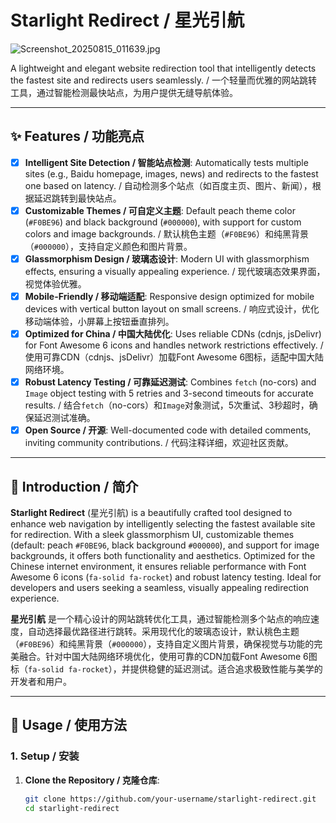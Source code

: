 # Starlight Redirect / 星光引航

![Screenshot_20250815_011639.jpg](https://youke1.picui.cn/s1/2025/08/15/689e1af74c1e7.jpg)

A lightweight and elegant website redirection tool that intelligently detects the fastest site and redirects users seamlessly. / 一个轻量而优雅的网站跳转工具，通过智能检测最快站点，为用户提供无缝导航体验。

---

## ✨ Features / 功能亮点

- [x] **Intelligent Site Detection / 智能站点检测**: Automatically tests multiple sites (e.g., Baidu homepage, images, news) and redirects to the fastest one based on latency. / 自动检测多个站点（如百度主页、图片、新闻），根据延迟跳转到最快站点。
- [x] **Customizable Themes / 可自定义主题**: Default peach theme color (`#F0BE96`) and black background (`#000000`), with support for custom colors and image backgrounds. / 默认桃色主题（`#F0BE96`）和纯黑背景（`#000000`），支持自定义颜色和图片背景。
- [x] **Glassmorphism Design / 玻璃态设计**: Modern UI with glassmorphism effects, ensuring a visually appealing experience. / 现代玻璃态效果界面，视觉体验优雅。
- [x] **Mobile-Friendly / 移动端适配**: Responsive design optimized for mobile devices with vertical button layout on small screens. / 响应式设计，优化移动端体验，小屏幕上按钮垂直排列。
- [x] **Optimized for China / 中国大陆优化**: Uses reliable CDNs (cdnjs, jsDelivr) for Font Awesome 6 icons and handles network restrictions effectively. / 使用可靠CDN（cdnjs、jsDelivr）加载Font Awesome 6图标，适配中国大陆网络环境。
- [x] **Robust Latency Testing / 可靠延迟测试**: Combines `fetch` (no-cors) and `Image` object testing with 5 retries and 3-second timeouts for accurate results. / 结合`fetch`（no-cors）和`Image`对象测试，5次重试、3秒超时，确保延迟测试准确。
- [x] **Open Source / 开源**: Well-documented code with detailed comments, inviting community contributions. / 代码注释详细，欢迎社区贡献。

---

## 📖 Introduction / 简介

**Starlight Redirect** (星光引航) is a beautifully crafted tool designed to enhance web navigation by intelligently selecting the fastest available site for redirection. With a sleek glassmorphism UI, customizable themes (default: peach `#F0BE96`, black background `#000000`), and support for image backgrounds, it offers both functionality and aesthetics. Optimized for the Chinese internet environment, it ensures reliable performance with Font Awesome 6 icons (`fa-solid fa-rocket`) and robust latency testing. Ideal for developers and users seeking a seamless, visually appealing redirection experience.

**星光引航** 是一个精心设计的网站跳转优化工具，通过智能检测多个站点的响应速度，自动选择最优路径进行跳转。采用现代化的玻璃态设计，默认桃色主题（`#F0BE96`）和纯黑背景（`#000000`），支持自定义图片背景，确保视觉与功能的完美融合。针对中国大陆网络环境优化，使用可靠的CDN加载Font Awesome 6图标（`fa-solid fa-rocket`），并提供稳健的延迟测试。适合追求极致性能与美学的开发者和用户。

---

## 🚀 Usage / 使用方法

### 1. Setup / 安装
1. **Clone the Repository / 克隆仓库**:
   ```bash
   git clone https://github.com/your-username/starlight-redirect.git
   cd starlight-redirect